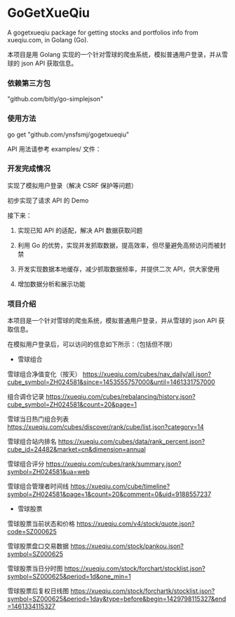 # GoGetXueQiu

A gogetxueqiu package for getting stocks and portfolios info from xueqiu.com, in Golang (Go).

本项目是用 Golang 实现的一个针对雪球的爬虫系统，模拟普通用户登录，并从雪球的 json API 获取信息。

### 依赖第三方包

"github.com/bitly/go-simplejson"

### 使用方法

go get "github.com/ynsfsmj/gogetxueqiu"

API 用法请参考 examples/ 文件：

### 开发完成情况

实现了模拟用户登录（解决 CSRF 保护等问题）

初步实现了请求 API 的 Demo

接下来：

1. 实现已知 API 的适配，解决 API 数据获取问题

2. 利用 Go 的优势，实现并发抓取数据，提高效率，但尽量避免高频访问而被封禁

3. 开发实现数据本地缓存，减少抓取数据频率，并提供二次 API，供大家使用

4. 增加数据分析和展示功能

### 项目介绍

本项目是一个针对雪球的爬虫系统，模拟普通用户登录，并从雪球的 json API 获取信息。

在模拟用户登录后，可以访问的信息如下所示：（包括但不限）

* 雪球组合

雪球组合净值变化（按天）
https://xueqiu.com/cubes/nav_daily/all.json?cube_symbol=ZH024581&since=1453555757000&until=1461331757000

组合调仓记录
https://xueqiu.com/cubes/rebalancing/history.json?cube_symbol=ZH024581&count=20&page=1

雪球当日热门组合列表
https://xueqiu.com/cubes/discover/rank/cube/list.json?category=14

雪球组合站内排名
https://xueqiu.com/cubes/data/rank_percent.json?cube_id=24482&market=cn&dimension=annual

雪球组合评分
https://xueqiu.com/cubes/rank/summary.json?symbol=ZH024581&ua=web

雪球组合管理者时间线
https://xueqiu.com/cube/timeline?symbol=ZH024581&page=1&count=20&comment=0&uid=9188557237

* 雪球股票

雪球股票当前状态和价格
https://xueqiu.com/v4/stock/quote.json?code=SZ000625

雪球股票盘口交易数据
https://xueqiu.com/stock/pankou.json?symbol=SZ000625

雪球股票当日分时图
https://xueqiu.com/stock/forchart/stocklist.json?symbol=SZ000625&period=1d&one_min=1

雪球股票后复权日线图
https://xueqiu.com/stock/forchartk/stocklist.json?symbol=SZ000625&period=1day&type=before&begin=1429798115327&end=1461334115327

